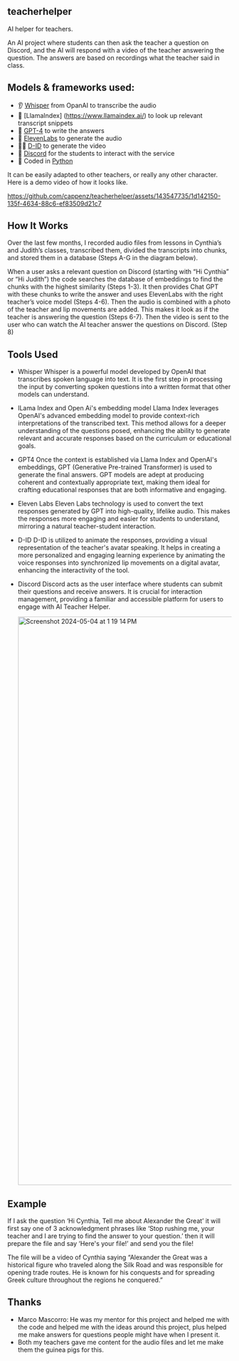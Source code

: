 ## teacherhelper

AI helper for teachers.

An AI project where students can then ask the teacher a question on Discord, and the AI will respond with a video of the teacher answering the question. The answers are based on recordings what the teacher said in class.

## Models & frameworks used:
- 👂 [Whisper](https://openai.com/index/whisper) from OpanAI to transcribe the audio 
- 🦙 [LlamaIndex] (https://www.llamaindex.ai/) to look up relevant transcript snippets
- 🧠 [GPT-4](https://openai.com/index/gpt-4-research) to write the answers
- 👄 [ElevenLabs](https://elevenlabs.com/) to generate the audio
- 🧑‍🏫 [D-ID](https://www.d-id.com/) to generate the video
- 💬 [Discord](https://discord.com/) for the students to interact with the service
- 🐍 Coded in [Python](https://www.python.org/) 

It can be easily adapted to other teachers, or really any other character. Here is a demo video of how it looks like.


https://github.com/cappenz/teacherhelper/assets/143547735/1d142150-135f-4634-88c6-ef83509d21c7


## How It Works
Over the last few months, I recorded audio files from lessons in Cynthia’s and Judith’s classes, transcribed them, divided the transcripts into chunks,  and stored them in a database (Steps A-G in the diagram below).

When a user asks a relevant question on Discord (starting with “Hi Cynthia” or “Hi Judith”) the code searches the database of embeddings to find the chunks with the highest similarity (Steps 1-3). It then provides Chat GPT with these chunks to write the answer and uses ElevenLabs with the right teacher’s voice model (Steps 4-6). Then the audio is combined with a photo of the teacher and lip movements are added. This makes it look as if the teacher is answering the question (Steps 6-7). Then the video is sent to the user who can watch the AI teacher answer the questions on Discord. (Step 8) 

## Tools Used

- Whisper
  Whisper is a powerful model developed by OpenAI that transcribes spoken language into text. It is the first step in processing the input by converting spoken questions into a written format that other models can understand.

- lLama Index and Open Ai's embedding model
Llama Index leverages OpenAI's advanced embedding model to provide context-rich interpretations of the transcribed text. This method       allows for a deeper understanding of the questions posed, enhancing the ability to generate relevant and accurate responses based on the curriculum or educational goals.


- GPT4
  Once the context is established via Llama Index and OpenAI's embeddings, GPT (Generative Pre-trained Transformer) is used to generate the final answers. GPT models are adept at producing coherent and contextually appropriate text, making them ideal for crafting educational responses that are both informative and engaging.
  
- Eleven Labs
  Eleven Labs technology is used to convert the text responses generated by GPT into high-quality, lifelike audio. This makes the responses   more engaging and easier for students to understand, mirroring a natural teacher-student interaction.

- D-ID
  D-ID is utilized to animate the responses, providing a visual representation of the teacher's avatar speaking. It helps in creating a more personalized and engaging learning experience by animating the voice responses into synchronized lip movements on a digital avatar, enhancing the interactivity of the tool.

- Discord
  Discord acts as the user interface where students can submit their questions and receive answers. It is crucial for interaction   management, providing a familiar and accessible platform for users to engage with AI Teacher Helper.

  
  <img width="1279" alt="Screenshot 2024-05-04 at 1 19 14 PM" src="https://github.com/cappenz/teacherhelper/assets/143547735/d158f8dc-fbc4-4ea1-8737-862699291870">

## Example

If I ask the question ‘Hi Cynthia, Tell me about Alexander the Great’ it will first say one of 3 acknowledgment phrases like ‘Stop rushing me, your teacher and I are trying to find the answer to your question.’ then it will prepare the file and say ‘Here's your file!’ and send you the file!

The file will be a video of Cynthia saying “Alexander the Great was a historical figure who traveled along the Silk Road and was responsible for opening trade routes. He is known for his conquests and for spreading Greek culture throughout the regions he conquered.”

## Thanks

- Marco Mascorro: He was my mentor for this project and helped me with the code and helped me with the ideas around this project, plus helped me make answers for questions people might have when I present it.
- Both my teachers gave me content for the audio files and let me make them the guinea pigs for this.
